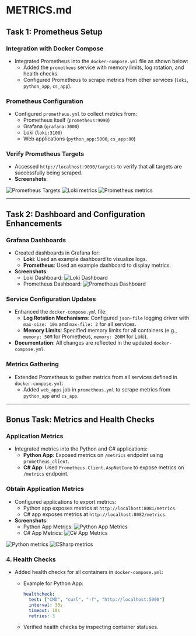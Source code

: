 # METRICS.md

## Task 1: Prometheus Setup

### Integration with Docker Compose

- Integrated Prometheus into the `docker-compose.yml` file as shown below:
  - Added the `prometheus` service with memory limits, log rotation, and health checks.
  - Configured Prometheus to scrape metrics from other services (`loki`, `python_app`, `cs_app`).

### Prometheus Configuration

- Configured `prometheus.yml` to collect metrics from:
  - Prometheus itself (`prometheus:9090`)
  - Grafana (`grafana:3000`)
  - Loki (`loki:3100`)
  - Web applications (`python_app:5000`, `cs_app:80`)

### Verify Prometheus Targets

- Accessed `http://localhost:9090/targets` to verify that all targets are successfully being scraped.
- **Screenshots**:

![Prometheus Targets](./img/targets1.png)
![Loki metrics](./img/targets_loki.png)
![Prometheus metrics](./img/targets_prometheus.png)

---

## Task 2: Dashboard and Configuration Enhancements

### Grafana Dashboards

- Created dashboards in Grafana for:
  - **Loki**: Used an example dashboard to visualize logs.
  - **Prometheus**: Used an example dashboard to display metrics.
- **Screenshots**:
  - Loki Dashboard: ![Loki Dashboard](./img/loki_dashboard.png)
  - Prometheus Dashboard: ![Prometheus Dashboard](./img/prometheus_dashboard.png)

### Service Configuration Updates

- Enhanced the `docker-compose.yml` file:
  - **Log Rotation Mechanisms**: Configured `json-file` logging driver with `max-size: 10m` and `max-file: 2` for all services.
  - **Memory Limits**: Specified memory limits for all containers (e.g., `memory: 50M` for Prometheus, `memory: 200M` for Loki).
- **Documentation**: All changes are reflected in the updated `docker-compose.yml`.

### Metrics Gathering

- Extended Prometheus to gather metrics from all services defined in `docker-compose.yml`:
  - Added `web_apps` job in `prometheus.yml` to scrape metrics from `python_app` and `cs_app`.

---

## Bonus Task: Metrics and Health Checks

### Application Metrics

- Integrated metrics into the Python and C# applications:
  - **Python App**: Exposed metrics on `/metrics` endpoint using `prometheus_client`.
  - **C# App**: Used `Prometheus.Client.AspNetCore` to expose metrics on `/metrics` endpoint.

### Obtain Application Metrics

- Configured applications to export metrics:
  - Python app exposes metrics at `http://localhost:8081/metrics`.
  - C# app exposes metrics at `http://localhost:8082/metrics`.
- **Screenshots**:
  - Python App Metrics: ![Python App Metrics](./img/python_metrics.png)
  - C# App Metrics: ![C# App Metrics](./img/csharp_metrics.png)

![Python metrics](./img/targets_cs.png)
![CSharp metrics](./img/targets_py.png)

### 4. Health Checks

- Added health checks for all containers in `docker-compose.yml`:
  - Example for Python App:

    ```yaml
    healthcheck:
      test: ["CMD", "curl", "-f", "http://localhost:5000"]
      interval: 30s
      timeout: 10s
      retries: 3
    ```

  - Verified health checks by inspecting container statuses.
